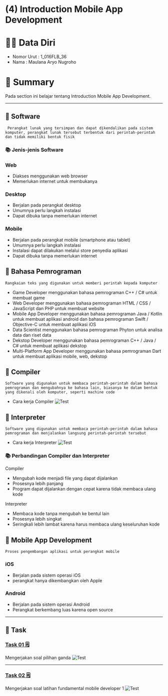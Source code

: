# (4) Introduction Mobile App Development

# 🙍‍♂️ Data Diri
- Nomor Urut : 1_016FLB_36
- Nama : Maulana Aryo Nugroho

# 📔 Summary
Pada section ini belajar tentang Introduction Mobile App Development.

---
## 📖 Software
``` Perangkat lunak yang tersimpan dan dapat dikendalikan pada sistem komputer, perangkat lunak tersebut terbentuk dari perintah-perintah dan tidak memiliki bentuk fisik```

### 📚 Jenis-jenis Software
### Web
- Diakses menggunakan web browser
- Memerlukan internet untuk membukanya

### Desktop
- Berjalan pada perangkat desktop
- Umumnya perlu langkah instalasi
- Dapat dibuka tanpa memerlukan internet

### Mobile
- Berjalan pada perangkat mobile (smartphone atau tablet)
- Umumnya perlu langkah instalasi
- Instalasi dapat dilakukan melalui store penyedia aplikasi
- Dapat dibuka tanpa memerlukan internet

## 📖 Bahasa Pemrograman
``` Rangkaian teks yang digunakan untuk memberi perintah kepada komputer ```

- Game Developer menggunakan bahasa pemrograman C++ / C# untuk membuat game
- Web Developer menggunakan bahasa pemrograman HTML / CSS / JavaScript dan PHP untuk membuat website
- Mobile App Developer menggunakan bahasa pemrograman Java / Kotlin untuk membuat aplikasi android dan bahasa pemrograman Swift / Objective-C untuk membuat aplikasi iOS
- Data Scientist menggunakan bahasa pemrograman Phyton untuk analisa data dan riset data
- Dekstop Developer menggunakan bahasa pemrograman C++ / Java / C# untuk membuat aplikasi dekstop
- Multi-Platform App Developer menggunakan bahasa pemrograman Dart untuk membuat aplikasi mobile, web, dekstop

## 📖 Compiler
``` Software yang digunakan untuk membaca perintah-perintah dalam bahasa pemrograman dan mengubahnya ke bahasa lain, biasanya ke dalam bentuk yang dikenali oleh komputer, seperti machine code ```

- Cara kerja Compiler
![Test](screenshot/image_01.png)

## 📖 Interpreter
``` Software yang digunakan untuk membaca perintah-perintah dalam bahasa pemrograman dan menjalankan langsung perintah-perintah tersebut ```
- Cara kerja Interpreter
![Test](screenshot/image_02.png)

### 📚 Perbandingan Compiler dan Interpreter
Compiler
- Mengubah kode menjadi file yang dapat dijalankan
- Prosesnya lebih panjang
- Program dapat dijalankan dengan cepat karena tidak membaca ulang kode

Interpreter
- Membaca kode tanpa mengubah ke bentul lain
- Prosesnya lebih singkat
- Seringkali lebih lambat karena harus membaca ulang keseluruhan kode

## 📖 Mobile App Development
``` Proses pengembangan aplikasi untuk perangkat mobile ```

### iOS
- Berjalan pada sistem operasi iOS
- perangkat hanya dikembangkan oleh Apple

### Android
- Berjalan pada sistem operasi Android
- Perangkat berkembang luas karena open source

---
## 📘 Task
### [Task 01 🗒](#descriptive-)
Mengerjakan soal pilihan ganda
![Test](screenshot/image_03.png)

---
### [Task 02 🗒](#descriptive-)
Mengerjakan soal latihan fundamental mobile developer 1
![Test](screenshot/image_04.png)